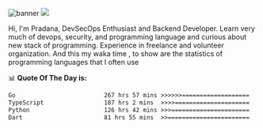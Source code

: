 ![banner](.github/banner-profile.jpeg)
<img src="https://user-images.githubusercontent.com/73097560/115834477-dbab4500-a447-11eb-908a-139a6edaec5c.gif"></p>

Hi, I'm Pradana, DevSecOps Enthusiast and Backend Developer. Learn very much of devops, security, and programming language and curious about new stack of programming. Experience in freelance and volunteer organization. And this my waka time , to show are the statistics of programming languages that I often use

📊 **Quote Of The Day is:**
<!--START_SECTION:waka-->

```txt
Go                         267 hrs 57 mins >>>>>>===================   25.55 %
TypeScript                 187 hrs 2 mins  >>>>=====================   17.83 %
Python                     126 hrs 42 mins >>>======================   12.08 %
Dart                       81 hrs 55 mins  >>=======================   07.81 %
```

<!--END_SECTION:waka-->

